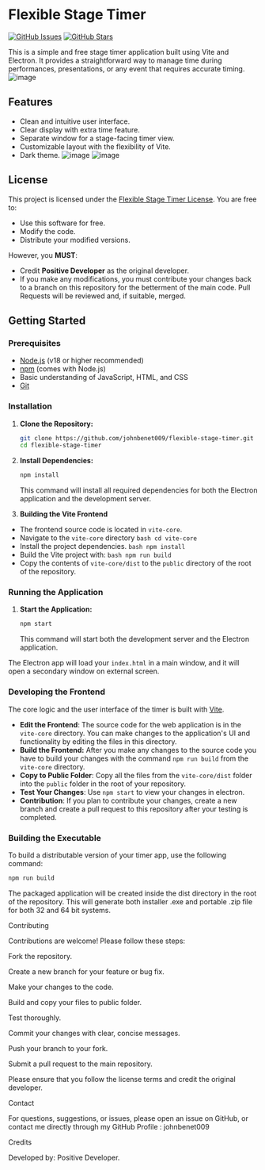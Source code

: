 # Flexible Stage Timer

[![GitHub Issues](https://img.shields.io/github/issues/johnbenet009/flexible-stage-timer)](https://github.com/johnbenet009/flexible-stage-timer/issues)
[![GitHub Stars](https://img.shields.io/github/stars/johnbenet009/flexible-stage-timer)](https://github.com/johnbenet009/flexible-stage-timer/stargazers)

This is a simple and free stage timer application built using Vite and Electron. It provides a straightforward way to manage time during performances, presentations, or any event that requires accurate timing.
![image](https://github.com/user-attachments/assets/8e7e4727-9479-4ddb-b9c7-97c09b3f4cb2)

## Features

-   Clean and intuitive user interface.
-   Clear display with extra time feature.
-   Separate window for a stage-facing timer view.
-   Customizable layout with the flexibility of Vite.
-   Dark theme.
![image](https://github.com/user-attachments/assets/8355f402-0e60-4a2d-b167-c5c2a0e205c4)
![image](https://github.com/user-attachments/assets/74b71c07-0755-4c09-a45c-a02d50f6f0ce)

## License

This project is licensed under the [Flexible Stage Timer License](LICENSE). You are free to:

-   Use this software for free.
-   Modify the code.
-   Distribute your modified versions.

However, you **MUST**:

-   Credit **Positive Developer** as the original developer.
-   If you make any modifications, you must contribute your changes back to a branch on this repository for the betterment of the main code. Pull Requests will be reviewed and, if suitable, merged.

## Getting Started

### Prerequisites

-   [Node.js](https://nodejs.org/) (v18 or higher recommended)
-   [npm](https://www.npmjs.com/) (comes with Node.js)
-   Basic understanding of JavaScript, HTML, and CSS
-    [Git](https://git-scm.com/)

### Installation

1.  **Clone the Repository:**

    ```bash
    git clone https://github.com/johnbenet009/flexible-stage-timer.git
    cd flexible-stage-timer
    ```

2.  **Install Dependencies:**

    ```bash
    npm install
    ```

    This command will install all required dependencies for both the Electron application and the development server.

3.  **Building the Vite Frontend**
   - The frontend source code is located in `vite-core`.
   - Navigate to the `vite-core` directory
    ```bash
    cd vite-core
    ```
   - Install the project dependencies.
    ```bash
    npm install
    ```
   - Build the Vite project with:
    ```bash
    npm run build
    ```
   - Copy the contents of `vite-core/dist` to the `public` directory of the root of the repository.

### Running the Application

1.  **Start the Application:**

    ```bash
    npm start
    ```

    This command will start both the development server and the Electron application.

   The Electron app will load your `index.html` in a main window, and it will open a secondary window on external screen.

### Developing the Frontend

The core logic and the user interface of the timer is built with [Vite](https://vitejs.dev/).

-   **Edit the Frontend**: The source code for the web application is in the `vite-core` directory. You can make changes to the application's UI and functionality by editing the files in this directory.
-   **Build the Frontend:** After you make any changes to the source code you have to build your changes with the command `npm run build` from the `vite-core` directory.
-   **Copy to Public Folder**: Copy all the files from the `vite-core/dist` folder into the `public` folder in the root of your repository.
-   **Test Your Changes**: Use `npm start` to view your changes in electron.
-   **Contribution**: If you plan to contribute your changes, create a new branch and create a pull request to this repository after your testing is completed.

### Building the Executable

To build a distributable version of your timer app, use the following command:

```bash
npm run build
```

The packaged application will be created inside the dist directory in the root of the repository. This will generate both installer .exe and portable .zip file for both 32 and 64 bit systems.

Contributing

Contributions are welcome! Please follow these steps:

Fork the repository.

Create a new branch for your feature or bug fix.

Make your changes to the code.

Build and copy your files to public folder.

Test thoroughly.

Commit your changes with clear, concise messages.

Push your branch to your fork.

Submit a pull request to the main repository.

Please ensure that you follow the license terms and credit the original developer.

Contact

For questions, suggestions, or issues, please open an issue on GitHub, or contact me directly through my GitHub Profile : johnbenet009

Credits

Developed by: Positive Developer.

